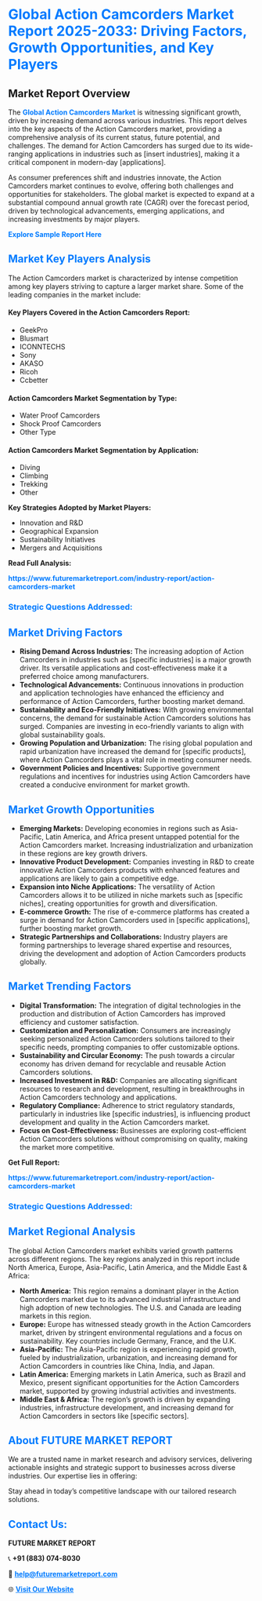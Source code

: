 <h1 style="color: #007BFF;">Global Action Camcorders Market Report 2025-2033: Driving Factors, Growth Opportunities, and Key Players</h1>

<section id="overview">
<h2>Market Report Overview</h2>
<p>The <a href="https://www.futuremarketreport.com/industry-report/action-camcorders-market" style="color: #007BFF; text-decoration: none;"><strong>Global Action Camcorders Market</strong></a> is witnessing significant growth, driven by increasing demand across various industries. This report delves into the key aspects of the Action Camcorders market, providing a comprehensive analysis of its current status, future potential, and challenges. The demand for Action Camcorders has surged due to its wide-ranging applications in industries such as [insert industries], making it a critical component in modern-day [applications].</p>
<p>As consumer preferences shift and industries innovate, the Action Camcorders market continues to evolve, offering both challenges and opportunities for stakeholders. The global market is expected to expand at a substantial compound annual growth rate (CAGR) over the forecast period, driven by technological advancements, emerging applications, and increasing investments by major players.</p>
</section>

<section id="overview">
<p><a href="https://www.futuremarketreport.com/request-sample/reportId=87651" style="color: #007BFF; text-decoration: none;"><strong>Explore Sample Report Here</strong></a></p>
</section>

<section id="key-players">
<h2 style="color: #007BFF;">Market Key Players Analysis</h2>
<p>The Action Camcorders market is characterized by intense competition among key players striving to capture a larger market share. Some of the leading companies in the market include:</p>
<h4>Key Players Covered in the Action Camcorders Report:</h4>
<ul><li>GeekPro</li><li>Blusmart</li><li>ICONNTECHS</li><li>Sony</li><li>AKASO</li><li>Ricoh</li><li>Ccbetter</li></ul>
<h4>Action Camcorders Market Segmentation by Type:</h4>
<ul><li>Water Proof Camcorders</li><li>Shock Proof Camcorders</li><li>Other Type</li></ul>

<h4>Action Camcorders Market Segmentation by Application:</h4>
<ul><li>Diving</li><li>Climbing</li><li>Trekking</li><li>Other</li></ul>
<p><strong>Key Strategies Adopted by Market Players:</strong></p>
<ul>
<li>Innovation and R&D</li>
<li>Geographical Expansion</li>
<li>Sustainability Initiatives</li>
<li>Mergers and Acquisitions</li>
</ul>
</section>

<section>
<p><strong>Read Full Analysis: </strong></p><a href="https://www.futuremarketreport.com/industry-report/action-camcorders-market" style="color: #007BFF; text-decoration: none;"><strong>https://www.futuremarketreport.com/industry-report/action-camcorders-market</strong></a>
<h3 style="color: #007BFF;">Strategic Questions Addressed:</h3>
</section>

<section id="driving-factors">
<h2 style="color: #007BFF;">Market Driving Factors</h2>
<ul>
<li><strong>Rising Demand Across Industries:</strong> The increasing adoption of Action Camcorders in industries such as [specific industries] is a major growth driver. Its versatile applications and cost-effectiveness make it a preferred choice among manufacturers.</li>
<li><strong>Technological Advancements:</strong> Continuous innovations in production and application technologies have enhanced the efficiency and performance of Action Camcorders, further boosting market demand.</li>
<li><strong>Sustainability and Eco-Friendly Initiatives:</strong> With growing environmental concerns, the demand for sustainable Action Camcorders solutions has surged. Companies are investing in eco-friendly variants to align with global sustainability goals.</li>
<li><strong>Growing Population and Urbanization:</strong> The rising global population and rapid urbanization have increased the demand for [specific products], where Action Camcorders plays a vital role in meeting consumer needs.</li>
<li><strong>Government Policies and Incentives:</strong> Supportive government regulations and incentives for industries using Action Camcorders have created a conducive environment for market growth.</li>
</ul>
</section>

<section id="growth-opportunities">
<h2 style="color: #007BFF;">Market Growth Opportunities</h2>
<ul>
<li><strong>Emerging Markets:</strong> Developing economies in regions such as Asia-Pacific, Latin America, and Africa present untapped potential for the Action Camcorders market. Increasing industrialization and urbanization in these regions are key growth drivers.</li>
<li><strong>Innovative Product Development:</strong> Companies investing in R&D to create innovative Action Camcorders products with enhanced features and applications are likely to gain a competitive edge.</li>
<li><strong>Expansion into Niche Applications:</strong> The versatility of Action Camcorders allows it to be utilized in niche markets such as [specific niches], creating opportunities for growth and diversification.</li>
<li><strong>E-commerce Growth:</strong> The rise of e-commerce platforms has created a surge in demand for Action Camcorders used in [specific applications], further boosting market growth.</li>
<li><strong>Strategic Partnerships and Collaborations:</strong> Industry players are forming partnerships to leverage shared expertise and resources, driving the development and adoption of Action Camcorders products globally.</li>
</ul>
</section>

<section id="trending-factors">
<h2 style="color: #007BFF;">Market Trending Factors</h2>
<ul>
<li><strong>Digital Transformation:</strong> The integration of digital technologies in the production and distribution of Action Camcorders has improved efficiency and customer satisfaction.</li>
<li><strong>Customization and Personalization:</strong> Consumers are increasingly seeking personalized Action Camcorders solutions tailored to their specific needs, prompting companies to offer customizable options.</li>
<li><strong>Sustainability and Circular Economy:</strong> The push towards a circular economy has driven demand for recyclable and reusable Action Camcorders solutions.</li>
<li><strong>Increased Investment in R&D:</strong> Companies are allocating significant resources to research and development, resulting in breakthroughs in Action Camcorders technology and applications.</li>
<li><strong>Regulatory Compliance:</strong> Adherence to strict regulatory standards, particularly in industries like [specific industries], is influencing product development and quality in the Action Camcorders market.</li>
<li><strong>Focus on Cost-Effectiveness:</strong> Businesses are exploring cost-efficient Action Camcorders solutions without compromising on quality, making the market more competitive.</li>
</ul>
</section>

<section>
<p><strong>Get Full Report: </strong></p><a href="https://www.futuremarketreport.com/industry-report/action-camcorders-market" style="color: #007BFF; text-decoration: none;"><strong>https://www.futuremarketreport.com/industry-report/action-camcorders-market</strong></a>
<h3 style="color: #007BFF;">Strategic Questions Addressed:</h3>
</section>


<section id="regional-analysis">
<h2 style="color: #007BFF;">Market Regional Analysis</h2>
<p>The global Action Camcorders market exhibits varied growth patterns across different regions. The key regions analyzed in this report include North America, Europe, Asia-Pacific, Latin America, and the Middle East & Africa:</p>
<ul>
<li><strong>North America:</strong> This region remains a dominant player in the Action Camcorders market due to its advanced industrial infrastructure and high adoption of new technologies. The U.S. and Canada are leading markets in this region.</li>
<li><strong>Europe:</strong> Europe has witnessed steady growth in the Action Camcorders market, driven by stringent environmental regulations and a focus on sustainability. Key countries include Germany, France, and the U.K.</li>
<li><strong>Asia-Pacific:</strong> The Asia-Pacific region is experiencing rapid growth, fueled by industrialization, urbanization, and increasing demand for Action Camcorders in countries like China, India, and Japan.</li>
<li><strong>Latin America:</strong> Emerging markets in Latin America, such as Brazil and Mexico, present significant opportunities for the Action Camcorders market, supported by growing industrial activities and investments.</li>
<li><strong>Middle East & Africa:</strong> The region’s growth is driven by expanding industries, infrastructure development, and increasing demand for Action Camcorders in sectors like [specific sectors].</li>
</ul>
</section>

<footer>
<h2 style="color: #007BFF;">About FUTURE MARKET REPORT</h2>
<p>We are a trusted name in market research and advisory services, delivering actionable insights and strategic support to businesses across diverse industries. Our expertise lies in offering:</p>

<p>Stay ahead in today’s competitive landscape with our tailored research solutions.</p>

<h2 style="color: #007BFF;">Contact Us:</h2>
<p><strong>FUTURE MARKET REPORT</strong></p>
<p>📞 <strong>+91 (883) 074-8030</strong></p>
<p>📧 <strong><a href="mailto:help@futuremarketreport.com" style="color: #007BFF;">help@futuremarketreport.com</a></strong></p>
<p>🌐 <strong><a href="https://www.futuremarketreport.com/" style="color: #007BFF;">Visit Our Website</a></strong></p>
</footer>
